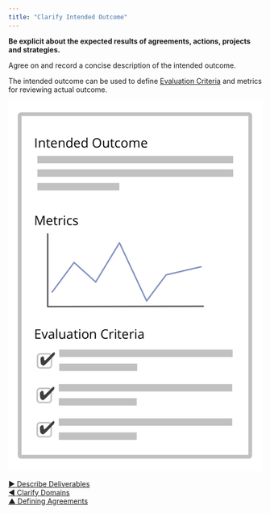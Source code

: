 ```yaml
---
title: "Clarify Intended Outcome"
---
```



**Be explicit about the expected results of agreements, actions, projects and strategies.**

Agree on and record a concise description of the intended outcome. 

The intended outcome can be used to define [Evaluation Criteria](evaluation-criteria.html) and metrics for reviewing actual outcome.

![Intended Outcome, and Evaluation Criteria](img/templates/outcome-and-criteria.png)


[&#9654; Describe Deliverables](describe-deliverables.html)<br/>[&#9664; Clarify Domains](clarify-domains.html)<br/>[&#9650; Defining Agreements](defining-agreements.html)

